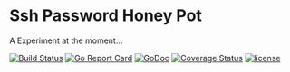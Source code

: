 # Ssh Password Honey Pot
 
 A Experiment at the moment...
 
[![Build Status](https://travis-ci.org/dougEfresh/ssh-password-pot.svg?branch=master)](https://travis-ci.org/dougEfresh/ssh-password-pot)
[![Go Report Card](https://goreportcard.com/badge/github.com/dougEfresh/ssh-password-pot)](https://goreportcard.com/report/github.com/dougEfresh/ssh-password-pot)
[![GoDoc](https://godoc.org/github.com/dougEfresh/ssh-password-pot?status.svg)](https://godoc.org/github.com/dougEfresh/ssh-password-pot)
[![Coverage Status](https://coveralls.io/repos/github/dougEfresh/ssh-password-pot/badge.svg?branch=master)](https://coveralls.io/github/dougEfresh/ssh-password-pot?branch=master)
[![license](http://img.shields.io/badge/license-apache-red.svg?style=flat)](https://raw.githubusercontent.com/dougEfresh/ssh-password-pot/master/LICENSE)